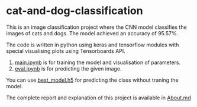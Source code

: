 # cat-and-dog-classification

This is an image classification project where the CNN model classifies the images of cats and dogs. The model achieved an accuracy of 95.57%. 

The code is written in python using keras and tensorflow modules with special visualising plots using Tensorboards API.
1. [main.ipynb](https://github.com/sairamkiran9/cat-and-dog-classification/blob/master/main.ipynb) is for training the model and visualisation of parameters.
2. [eval.ipynb](https://github.com/sairamkiran9/cat-and-dog-classification/blob/master/eval.ipynb) is for predicting the given image.

You can use [best_model.h5](https://drive.google.com/file/d/1lCThjJ9yz3frgH_fkNykaVfsisRzhg7M/view?usp=sharing) for predicting the class without traning the model.

The complete report and explanation of this project is available in [About.md](https://github.com/sairamkiran9/cat-and-dog-classification/blob/master/About.md)

